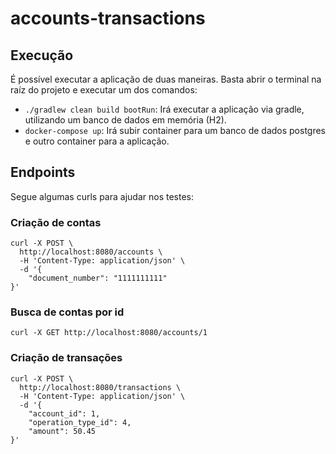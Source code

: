 # accounts-transactions

## Execução

É possível executar a aplicação de duas maneiras. Basta abrir o terminal na raíz do projeto e executar um dos comandos:
* `./gradlew clean build bootRun`: Irá executar a aplicação via gradle, utilizando um banco de dados em memória (H2).
* `docker-compose up`: Irá subir container para um banco de dados postgres e outro container para a aplicação.


## Endpoints

Segue algumas curls para  ajudar nos testes:

### Criação de contas
```
curl -X POST \
  http://localhost:8080/accounts \
  -H 'Content-Type: application/json' \
  -d '{
    "document_number": "1111111111"
}'
```

### Busca de contas por id
```
curl -X GET http://localhost:8080/accounts/1
```

### Criação de transações
```
curl -X POST \
  http://localhost:8080/transactions \
  -H 'Content-Type: application/json' \
  -d '{
    "account_id": 1,
    "operation_type_id": 4,
    "amount": 50.45
}'
```
